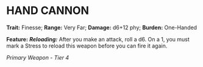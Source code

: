 # HAND CANNON

**Trait:** Finesse; **Range:** Very Far; **Damage:** d6+12 phy; **Burden:** One-Handed

**Feature:** ***Reloading:*** After you make an attack, roll a d6. On a 1, you must mark a Stress to reload this weapon before you can fire it again.

*Primary Weapon - Tier 4*
